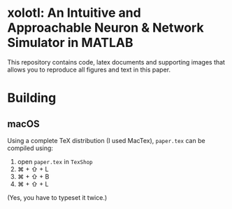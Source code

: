 # xolotl: An Intuitive and Approachable Neuron & Network Simulator in MATLAB

This repository contains code, latex documents and supporting images that allows you to reproduce all figures and text in this paper. 

# Building

## macOS

Using a complete TeX distribution (I used MacTex), `paper.tex` can be compiled using:

1. open `paper.tex` in `TexShop`
2. ⌘ + ⇧ + L
3. ⌘ + ⇧ + B
4. ⌘ + ⇧ + L

(Yes, you have to typeset it twice.)

